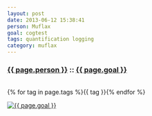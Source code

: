 ```yaml
---
layout: post
date: 2013-06-12 15:38:41
person: Muflax
goal: cogtest
tags: quantification logging
category: muflax
---
```


<h3 id="goal-title" class="graph-align">
    <a href="https://www.beeminder.com/muflax">{{ page.person }}</a>
    ::
    <a href="https://www.beeminder.com/muflax/goals/cogtest">{{ page.goal }}</a>
</h3>
<br />
<span id="goal-tags" class="muted graph-align">
        {% for tag in page.tags %}<span>{{ tag }}</span>{% endfor %}
</span>

[![{{ page.goal }}](https://www.beeminder.com/muflax/goals/cogtest/graph)](https://www.beeminder.com/muflax/goals/cogtest)
